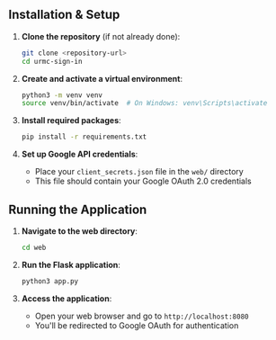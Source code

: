 ## Installation & Setup

1. **Clone the repository** (if not already done):

   ```bash
   git clone <repository-url>
   cd urmc-sign-in
   ```

2. **Create and activate a virtual environment**:

   ```bash
   python3 -m venv venv
   source venv/bin/activate  # On Windows: venv\Scripts\activate
   ```

3. **Install required packages**:

   ```bash
   pip install -r requirements.txt
   ```

4. **Set up Google API credentials**:
   - Place your `client_secrets.json` file in the `web/` directory
   - This file should contain your Google OAuth 2.0 credentials

## Running the Application

1. **Navigate to the web directory**:

   ```bash
   cd web
   ```

2. **Run the Flask application**:

   ```bash
   python3 app.py
   ```

3. **Access the application**:
   - Open your web browser and go to `http://localhost:8080`
   - You'll be redirected to Google OAuth for authentication
